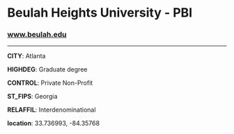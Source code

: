 # Beulah Heights University - PBI
### www.beulah.edu
---
**CITY**: Atlanta

**HIGHDEG**: Graduate degree

**CONTROL**: Private Non-Profit

**ST_FIPS**: Georgia

**RELAFFIL**: Interdenominational

**location**: 33.736993, -84.35768